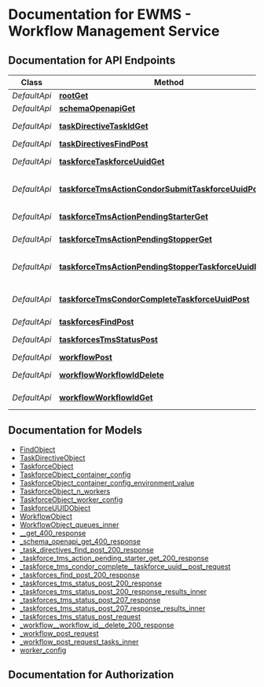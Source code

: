 # Documentation for EWMS - Workflow Management Service

<a name="documentation-for-api-endpoints"></a>
## Documentation for API Endpoints


| Class | Method | HTTP request | Description |
|------------ | ------------- | ------------- | -------------|
| *DefaultApi* | [**rootGet**](Apis/DefaultApi.md#rootget) | **GET** / |  |
*DefaultApi* | [**schemaOpenapiGet**](Apis/DefaultApi.md#schemaopenapiget) | **GET** /schema/openapi |  |
*DefaultApi* | [**taskDirectiveTaskIdGet**](Apis/DefaultApi.md#taskdirectivetaskidget) | **GET** /task/directive/{task_id} |  |
*DefaultApi* | [**taskDirectivesFindPost**](Apis/DefaultApi.md#taskdirectivesfindpost) | **POST** /task/directives/find |  |
*DefaultApi* | [**taskforceTaskforceUuidGet**](Apis/DefaultApi.md#taskforcetaskforceuuidget) | **GET** /taskforce/{taskforce_uuid} |  |
*DefaultApi* | [**taskforceTmsActionCondorSubmitTaskforceUuidPost**](Apis/DefaultApi.md#taskforcetmsactioncondorsubmittaskforceuuidpost) | **POST** /taskforce/tms-action/condor-submit/{taskforce_uuid} |  |
*DefaultApi* | [**taskforceTmsActionPendingStarterGet**](Apis/DefaultApi.md#taskforcetmsactionpendingstarterget) | **GET** /taskforce/tms-action/pending-starter |  |
*DefaultApi* | [**taskforceTmsActionPendingStopperGet**](Apis/DefaultApi.md#taskforcetmsactionpendingstopperget) | **GET** /taskforce/tms-action/pending-stopper |  |
*DefaultApi* | [**taskforceTmsActionPendingStopperTaskforceUuidDelete**](Apis/DefaultApi.md#taskforcetmsactionpendingstoppertaskforceuuiddelete) | **DELETE** /taskforce/tms-action/pending-stopper/{taskforce_uuid} |  |
*DefaultApi* | [**taskforceTmsCondorCompleteTaskforceUuidPost**](Apis/DefaultApi.md#taskforcetmscondorcompletetaskforceuuidpost) | **POST** /taskforce/tms/condor-complete/{taskforce_uuid} |  |
*DefaultApi* | [**taskforcesFindPost**](Apis/DefaultApi.md#taskforcesfindpost) | **POST** /taskforces/find |  |
*DefaultApi* | [**taskforcesTmsStatusPost**](Apis/DefaultApi.md#taskforcestmsstatuspost) | **POST** /taskforces/tms/status |  |
*DefaultApi* | [**workflowPost**](Apis/DefaultApi.md#workflowpost) | **POST** /workflow |  |
*DefaultApi* | [**workflowWorkflowIdDelete**](Apis/DefaultApi.md#workflowworkflowiddelete) | **DELETE** /workflow/{workflow_id} |  |
*DefaultApi* | [**workflowWorkflowIdGet**](Apis/DefaultApi.md#workflowworkflowidget) | **GET** /workflow/{workflow_id} |  |


<a name="documentation-for-models"></a>
## Documentation for Models

 - [FindObject](./Models/FindObject.md)
 - [TaskDirectiveObject](./Models/TaskDirectiveObject.md)
 - [TaskforceObject](./Models/TaskforceObject.md)
 - [TaskforceObject_container_config](./Models/TaskforceObject_container_config.md)
 - [TaskforceObject_container_config_environment_value](./Models/TaskforceObject_container_config_environment_value.md)
 - [TaskforceObject_n_workers](./Models/TaskforceObject_n_workers.md)
 - [TaskforceObject_worker_config](./Models/TaskforceObject_worker_config.md)
 - [TaskforceUUIDObject](./Models/TaskforceUUIDObject.md)
 - [WorkflowObject](./Models/WorkflowObject.md)
 - [WorkflowObject_queues_inner](./Models/WorkflowObject_queues_inner.md)
 - [__get_400_response](./Models/__get_400_response.md)
 - [_schema_openapi_get_400_response](./Models/_schema_openapi_get_400_response.md)
 - [_task_directives_find_post_200_response](./Models/_task_directives_find_post_200_response.md)
 - [_taskforce_tms_action_pending_starter_get_200_response](./Models/_taskforce_tms_action_pending_starter_get_200_response.md)
 - [_taskforce_tms_condor_complete__taskforce_uuid__post_request](./Models/_taskforce_tms_condor_complete__taskforce_uuid__post_request.md)
 - [_taskforces_find_post_200_response](./Models/_taskforces_find_post_200_response.md)
 - [_taskforces_tms_status_post_200_response](./Models/_taskforces_tms_status_post_200_response.md)
 - [_taskforces_tms_status_post_200_response_results_inner](./Models/_taskforces_tms_status_post_200_response_results_inner.md)
 - [_taskforces_tms_status_post_207_response](./Models/_taskforces_tms_status_post_207_response.md)
 - [_taskforces_tms_status_post_207_response_results_inner](./Models/_taskforces_tms_status_post_207_response_results_inner.md)
 - [_taskforces_tms_status_post_request](./Models/_taskforces_tms_status_post_request.md)
 - [_workflow__workflow_id__delete_200_response](./Models/_workflow__workflow_id__delete_200_response.md)
 - [_workflow_post_request](./Models/_workflow_post_request.md)
 - [_workflow_post_request_tasks_inner](./Models/_workflow_post_request_tasks_inner.md)
 - [worker_config](./Models/worker_config.md)


<a name="documentation-for-authorization"></a>
## Documentation for Authorization


